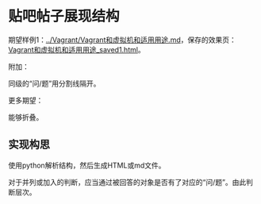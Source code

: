 

# 贴吧帖子展现结构



期望样例1：[../Vagrant/Vagrant和虚拟机和适用用途.md](../Vagrant/Vagrant和虚拟机和适用用途.md)，保存的效果页：[Vagrant和虚拟机和适用用途_saved1.html](Vagrant和虚拟机和适用用途_saved1.html)。

附加：

同级的“问/题”用分割线隔开。

更多期望：

能够折叠。

## 实现构思

使用python解析结构，然后生成HTML或md文件。

对于并列或加入的判断，应当通过被回答的对象是否有了对应的“问/题”。由此判断层次。

